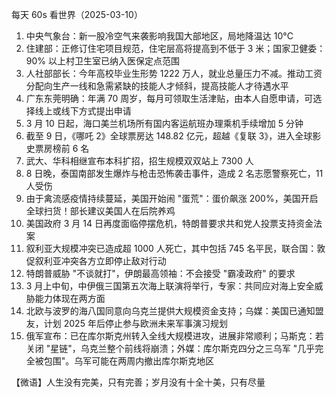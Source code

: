 每天 60s 看世界（2025-03-10）

1. 中央气象台：新一股冷空气来袭影响我国大部地区，局地降温达 10°C
2. 住建部：正修订住宅项目规范，住宅层高将提高到不低于 3 米；国家卫健委：90% 以上村卫生室已纳入医保定点范围
3. 人社部部长：今年高校毕业生形势 1222 万人，就业总量压力不减。推动工资分配向生产一线和急需紧缺的技能人才倾斜，提高技能人才待遇水平
4. 广东东莞明确：年满 70 周岁，每月可领取生活津贴，由本人自愿申请，可选择线上或线下方式提出申请
5. 3 月 10 日起，海口美兰机场所有国内客运航班办理乘机手续增加 5 分钟
6. 截至 9 日，《哪吒 2》全球票房达 148.82 亿元，超越《复联 3》，进入全球影史票房榜前 6 名
7. 武大、华科相继宣布本科扩招，招生规模双双站上 7300 人
8. 8 日晚，泰国南部发生爆炸与枪击恐怖袭击事件，造成 2 名志愿警察死亡，11 人受伤
9. 由于禽流感疫情持续蔓延，美国开始闹 "蛋荒"：蛋价飙涨 200%，美国开启全球扫货！部长建议美国人在后院养鸡
10. 美国政府 3 月 14 日再度面临停摆危机，特朗普要求共和党人投票支持资金法案
11. 叙利亚大规模冲突已造成超 1000 人死亡，其中包括 745 名平民，联合国：敦促叙利亚冲突各方立即停止敌对行动
12. 特朗普威胁 "不谈就打"，伊朗最高领袖：不会接受 "霸凌政府" 的要求
13. 3 月上中旬，中伊俄三国第五次海上联演将举行，专家：共同应对海上安全威胁能力体现在两方面
14. 北欧与波罗的海八国同意向乌克兰提供大规模资金支持；乌媒：美国已通知盟友，计划 2025 年后停止参与欧洲未来军事演习规划
15. 俄军宣布：已在库尔斯克州转入全线大规模进攻，进展非常顺利；马斯克：若关闭 "星链"，乌克兰整个前线将崩溃；外媒：库尔斯克四分之三乌军 "几乎完全被包围"。乌军可能在两周内撤出库尔斯克地区

【微语】人生没有完美，只有完善；岁月没有十全十美，只有尽量